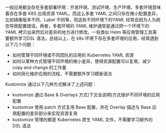 一般应用都会存在多套部署环境：开发环境、测试环境、生产环境，多套环境意味着存在多套 K8S 应用资源 YAML。而这么多套 YAML 之间只存在微小配置差异，比如镜像版本不同、Label 不同等，而这些不同环境下的YAML 经常会因为人为疏忽导致配置错误。再者，多套环境的 YAML 维护通常是通过把一个环境下的 YAML 拷贝出来然后对差异的地方进行修改。一些类似 Helm 等应用管理工具需要额外学习DSL 语法。总结以上，在 k8s 环境下存在多套环境的应用，经常遇到以下几个问题：

- 如何管理不同环境或不同团队的应用的 Kubernetes YAML 资源
- 如何以某种方式管理不同环境的微小差异，使得资源配置可以复用，减少 copy and change 的工作量
- 如何简化维护应用的流程，不需要额外学习模板语法

Kustomize 通过以下几种方式解决了上述问题：

- kustomize 通过 Base & Overlays 方式(下文会说明)方式维护不同环境的应用配置
- kustomize 使用 patch 方式复用 Base 配置，并在 Overlay 描述与 Base 应用配置的差异部分来实现资源复用
- kustomize 管理的都是 Kubernetes 原生 YAML 文件，不需要学习额外的 DSL 语法

